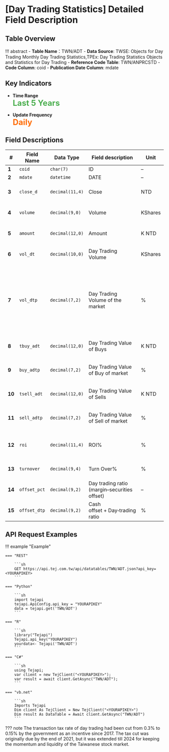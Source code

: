 # [Day Trading Statistics] Detailed Field Description


## Table Overview

!!! abstract
    - **Table Name**：TWN/ADT
    - **Data Source**: TWSE: Objects for Day Trading Monthly Day Trading Statistics,TPEx: Day Trading Statistics Objects and Statistics for Day Trading
    - **Reference Code Table**: TWN/ANPRCSTD
    - **Code Column**: coid
    - **Publication Date Column**: mdate


## Key Indicators

<div class="grid cards" markdown>

<!-- -   __Number of Records__

    ---

    Over 5,799 -->

- __Time Range__  
  **<span style="font-size: 1.8em; color: #4caf50;">Last 5 Years</span>**

- __Update Frequency__  
  **<span style="font-size: 1.8em; color: #ff6d00;">Daily</span>**

</div>


## Field Descriptions

| **#**                                                                            | Field Name   | Data Type       | Field description                            | Unit    | Field Explanation                                                    |
| -------------------------------------------------------------------------------- | ------------ | --------------- | -------------------------------------------- | ------- | -------------------------------------------------------------------- |
| **1**                                                                            | `coid`       | `char(7)`       | ID                                           | –       | Security code                                                        |
| **2**                                                                            | `mdate`      | `datetime`      | DATE                                         | –       | Trade date                                                           |
| **3**                                                                            | `close_d`    | `decimal(11,4)` | Close     | NTD     | The security’s closing price of the trading day                      |
| **4**                                                                            | `volume`     | `decimal(9,0)`  | Volume                                | KShares | The security’s trade volume of the trading day                       |
| **5**                                                                            | `amount`     | `decimal(12,0)` | Amount                           | K NTD       | The security’s trade amount of the trading day                       |
| **6**                                                                            | `vol_dt`     | `decimal(10,0)` | Day Trading Volume                   | KShares | The security’s volume of day trading                                 |
| **7**                                                                            | `vol_dtp`    | `decimal(7,2)`  | Day Trading Volume of the market             | %       | Individual: Day trading volume / Trade volume of the security × 100% , Market: (Day trading buy + Day trading sell) / 2 / Trade amount of market × 100% |              |                 |                                              |         |                                                                      |
| **8**                                                                            | `tbuy_adt`   | `decimal(12,0)` | Day Trading Value of Buys      | K NTD          | The buying amount of the security on the trading day                 |
| **9**                                                                            | `buy_adtp`   | `decimal(7,2)`  | Day Trading Value of Buy of market           | %       | Day trading buy amount / Trade amount of the security × 100%         |
| **10**                                                                           | `tsell_adt`  | `decimal(12,0)` | Day Trading Value of Sells         | K NTD         | The selling amount of the security on the trading day                |
| **11**                                                                           | `sell_adtp`  | `decimal(7,2)`  | Day Trading Value of Sell of market          | %       | Day trading sell amount / Trade amount of the security × 100%        |
| **12**                                                                           | `roi`        | `decimal(11,4)` | ROI%                                         | %       | Return on investment of the security on the trading day              |
| **13**                                                                           | `turnover`   | `decimal(9,4)`  | Turn Over%                                   | %       | Turnover rate of the security on the trading day                     |
| **14**                                                                           | `offset_pct` | `decimal(9,2)`  | Day trading ratio (margin–securities offset) | –       | Day trading ratio (margin–securities offset)                         |
| **15**                                                                           | `offset_dtp` | `decimal(9,2)`  | Cash offset + Day‑trading ratio              | %       | Cash offset + day‑trading ratio                                      |

## API Request Examples

!!! example "Example"

    === "REST"

        ```sh
        GET https://api.tej.com.tw/api/datatables/TWN/ADT.json?api_key=<YOURAPIKEY>
        ```

    === "Python"

        ```sh
        import tejapi
        tejapi.ApiConfig.api_key = "YOURAPIKEY"
        data = tejapi.get('TWN/ADT')
        ```
    
    === "R"

        ```sh
        library("Tejapi")
        Tejapi.api_key("YOURAPIKEY")
        yourdata<- Tejapi('TWN/ADT')
        ```
    
    === "C#"

        ```sh
        using Tejapi;
        var client = new TejClient("<YOURAPIKEY>");
        var result = await client.GetAsync("TWN/ADT");
        ```
    
    === "vb.net"

        ```sh
        Imports Tejapi
        Dim client As TejClient = New TejClient("<YOURAPIKEY>")
        Dim result As DataTable = Await client.GetAsync("TWN/ADT")
        ```
    
??? note
    The transaction tax rate of day trading had been cut from 0.3% to 0.15% by the government as an incentive since 2017. The tax cut was originally due by the end of 2021, but it was extended till 2024 for keeping the momentum and liquidity of the Taiwanese stock market.  